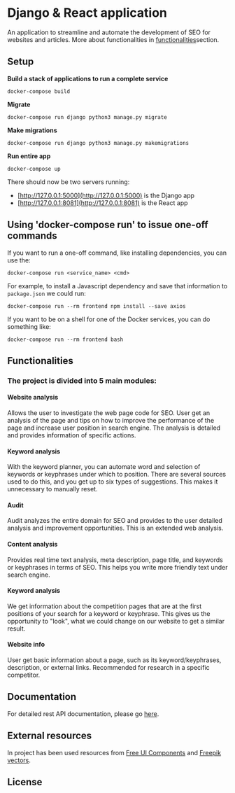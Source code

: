# Django & React application

An application to streamline and automate the development of SEO for websites and articles. More about functionalities in [functionalities](https://github.com/gpiechnik2/senter#functionalities)section.

## Setup

**Build a stack of applications to run a complete service**
```console
docker-compose build
```

**Migrate**
```console
docker-compose run django python3 manage.py migrate
```

**Make migrations**
```console
docker-compose run django python3 manage.py makemigrations
```

**Run entire app**
```console
docker-compose up
```

There should now be two servers running:
- [http://127.0.0.1:5000](http://127.0.0.1:5000) is the Django app
- [http://127.0.0.1:8081](http://127.0.0.1:8081) is the React app

## Using 'docker-compose run' to issue one-off commands

If you want to run a one-off command, like installing dependencies, you can use the:
```console
docker-compose run <service_name> <cmd>
```

For example, to install a Javascript dependency and save that information to `package.json` we could run:
```console
docker-compose run --rm frontend npm install --save axios
```

If you want to be on a shell for one of the Docker services, you can do something like:
```console
docker-compose run --rm frontend bash
```

## Functionalities
### The project is divided into 5 main modules:
#### Website analysis
Allows the user to investigate the web page code for SEO. User get an analysis of the page and tips on how to improve the performance of the page and increase user position in search engine. The analysis is detailed and provides information of specific actions.

#### Keyword analysis
With the keyword planner, you can automate word and selection of keywords or keyphrases under which to position. There are several sources used to do this, and you get up to six types of suggestions. This makes it unnecessary to manually reset.

#### Audit
Audit analyzes the entire domain for SEO and provides to the user detailed analysis and improvement opportunities. This is an extended web analysis. 

#### Content analysis
Provides real time text analysis, meta description, page title, and keywords or keyphrases in terms of SEO. This helps you write more friendly text under search engine.

#### Keyword analysis
We get information about the competition pages that are at the first positions of your search for a keyword or keyphrase. This gives us the opportunity to "look", what we could change on our website to get a similar result.

#### Website info
User get basic information about a page, such as its keyword/keyphrases, description, or external links. Recommended for research in a specific competitor.

## Documentation
For detailed rest API documentation, please go [here](https://github.com/gpiechnik2/popita/blob/master/API.md).

## External resources
In project has been used resources from [Free UI Components](https://dribbble.com/shots/4981844-Free-Ui-Elements) and [Freepik vectors](https://www.freepik.com/vectorjuice).

## License


